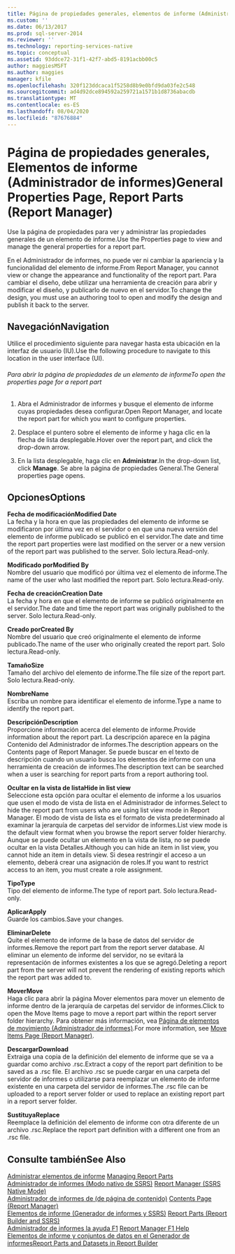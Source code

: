 ```yaml
---
title: Página de propiedades generales, elementos de informe (Administrador de informes) | Microsoft Docs
ms.custom: ''
ms.date: 06/13/2017
ms.prod: sql-server-2014
ms.reviewer: ''
ms.technology: reporting-services-native
ms.topic: conceptual
ms.assetid: 93ddce72-31f1-42f7-abd5-8191acbb00c5
author: maggiesMSFT
ms.author: maggies
manager: kfile
ms.openlocfilehash: 320f123ddcaca1f5258d8b9e0bfd9da03fe2c548
ms.sourcegitcommit: ad4d92dce894592a259721a1571b1d8736abacdb
ms.translationtype: MT
ms.contentlocale: es-ES
ms.lasthandoff: 08/04/2020
ms.locfileid: "87676884"
---
```

# <a name="general-properties-page-report-parts-report-manager"></a><span data-ttu-id="5375a-102">Página de propiedades generales, Elementos de informe (Administrador de informes)</span><span class="sxs-lookup"><span data-stu-id="5375a-102">General Properties Page, Report Parts (Report Manager)</span></span>
  <span data-ttu-id="5375a-103">Use la página de propiedades para ver y administrar las propiedades generales de un elemento de informe.</span><span class="sxs-lookup"><span data-stu-id="5375a-103">Use the Properties page to view and manage the general properties for a report part.</span></span>  
  
 <span data-ttu-id="5375a-104">En el Administrador de informes, no puede ver ni cambiar la apariencia y la funcionalidad del elemento de informe.</span><span class="sxs-lookup"><span data-stu-id="5375a-104">From Report Manager, you cannot view or change the appearance and functionality of the report part.</span></span> <span data-ttu-id="5375a-105">Para cambiar el diseño, debe utilizar una herramienta de creación para abrir y modificar el diseño, y publicarlo de nuevo en el servidor.</span><span class="sxs-lookup"><span data-stu-id="5375a-105">To change the design, you must use an authoring tool to open and modify the design and publish it back to the server.</span></span>  
  
## <a name="navigation"></a><span data-ttu-id="5375a-106">Navegación</span><span class="sxs-lookup"><span data-stu-id="5375a-106">Navigation</span></span>  
 <span data-ttu-id="5375a-107">Utilice el procedimiento siguiente para navegar hasta esta ubicación en la interfaz de usuario (IU).</span><span class="sxs-lookup"><span data-stu-id="5375a-107">Use the following procedure to navigate to this location in the user interface (UI).</span></span>  
  
###### <a name="to-open-the-properties-page-for-a-report-part"></a><span data-ttu-id="5375a-108">Para abrir la página de propiedades de un elemento de informe</span><span class="sxs-lookup"><span data-stu-id="5375a-108">To open the properties page for a report part</span></span>  
  
1.  <span data-ttu-id="5375a-109">Abra el Administrador de informes y busque el elemento de informe cuyas propiedades desea configurar.</span><span class="sxs-lookup"><span data-stu-id="5375a-109">Open Report Manager, and locate the report part for which you want to configure properties.</span></span>  
  
2.  <span data-ttu-id="5375a-110">Desplace el puntero sobre el elemento de informe y haga clic en la flecha de lista desplegable.</span><span class="sxs-lookup"><span data-stu-id="5375a-110">Hover over the report part, and click the drop-down arrow.</span></span>  
  
3.  <span data-ttu-id="5375a-111">En la lista desplegable, haga clic en **Administrar**.</span><span class="sxs-lookup"><span data-stu-id="5375a-111">In the drop-down list, click **Manage**.</span></span> <span data-ttu-id="5375a-112">Se abre la página de propiedades General.</span><span class="sxs-lookup"><span data-stu-id="5375a-112">The General properties page opens.</span></span>  
  
## <a name="options"></a><span data-ttu-id="5375a-113">Opciones</span><span class="sxs-lookup"><span data-stu-id="5375a-113">Options</span></span>  
 <span data-ttu-id="5375a-114">**Fecha de modificación**</span><span class="sxs-lookup"><span data-stu-id="5375a-114">**Modified Date**</span></span>  
 <span data-ttu-id="5375a-115">La fecha y la hora en que las propiedades del elemento de informe se modificaron por última vez en el servidor o en que una nueva versión del elemento de informe publicado se publicó en el servidor.</span><span class="sxs-lookup"><span data-stu-id="5375a-115">The date and time the report part properties were last modified on the server or a new version of the report part was published to the server.</span></span> <span data-ttu-id="5375a-116">Solo lectura.</span><span class="sxs-lookup"><span data-stu-id="5375a-116">Read-only.</span></span>  
  
 <span data-ttu-id="5375a-117">**Modificado por**</span><span class="sxs-lookup"><span data-stu-id="5375a-117">**Modified By**</span></span>  
 <span data-ttu-id="5375a-118">Nombre del usuario que modificó por última vez el elemento de informe.</span><span class="sxs-lookup"><span data-stu-id="5375a-118">The name of the user who last modified the report part.</span></span> <span data-ttu-id="5375a-119">Solo lectura.</span><span class="sxs-lookup"><span data-stu-id="5375a-119">Read-only.</span></span>  
  
 <span data-ttu-id="5375a-120">**Fecha de creación**</span><span class="sxs-lookup"><span data-stu-id="5375a-120">**Creation Date**</span></span>  
 <span data-ttu-id="5375a-121">La fecha y hora en que el elemento de informe se publicó originalmente en el servidor.</span><span class="sxs-lookup"><span data-stu-id="5375a-121">The date and time the report part was originally published to the server.</span></span> <span data-ttu-id="5375a-122">Solo lectura.</span><span class="sxs-lookup"><span data-stu-id="5375a-122">Read-only.</span></span>  
  
 <span data-ttu-id="5375a-123">**Creado por**</span><span class="sxs-lookup"><span data-stu-id="5375a-123">**Created By**</span></span>  
 <span data-ttu-id="5375a-124">Nombre del usuario que creó originalmente el elemento de informe publicado.</span><span class="sxs-lookup"><span data-stu-id="5375a-124">The name of the user who originally created the report part.</span></span> <span data-ttu-id="5375a-125">Solo lectura.</span><span class="sxs-lookup"><span data-stu-id="5375a-125">Read-only.</span></span>  
  
 <span data-ttu-id="5375a-126">**Tamaño**</span><span class="sxs-lookup"><span data-stu-id="5375a-126">**Size**</span></span>  
 <span data-ttu-id="5375a-127">Tamaño del archivo del elemento de informe.</span><span class="sxs-lookup"><span data-stu-id="5375a-127">The file size of the report part.</span></span> <span data-ttu-id="5375a-128">Solo lectura.</span><span class="sxs-lookup"><span data-stu-id="5375a-128">Read-only.</span></span>  
  
 <span data-ttu-id="5375a-129">**Nombre**</span><span class="sxs-lookup"><span data-stu-id="5375a-129">**Name**</span></span>  
 <span data-ttu-id="5375a-130">Escriba un nombre para identificar el elemento de informe.</span><span class="sxs-lookup"><span data-stu-id="5375a-130">Type a name to identify the report part.</span></span>  
  
 <span data-ttu-id="5375a-131">**Descripción**</span><span class="sxs-lookup"><span data-stu-id="5375a-131">**Description**</span></span>  
 <span data-ttu-id="5375a-132">Proporcione información acerca del elemento de informe.</span><span class="sxs-lookup"><span data-stu-id="5375a-132">Provide information about the report part.</span></span> <span data-ttu-id="5375a-133">La descripción aparece en la página Contenido del Administrador de informes.</span><span class="sxs-lookup"><span data-stu-id="5375a-133">The description appears on the Contents page of Report Manager.</span></span> <span data-ttu-id="5375a-134">Se puede buscar en el texto de descripción cuando un usuario busca los elementos de informe con una herramienta de creación de informes.</span><span class="sxs-lookup"><span data-stu-id="5375a-134">The description text can be searched when a user is searching for report parts from a report authoring tool.</span></span>  
  
 <span data-ttu-id="5375a-135">**Ocultar en la vista de lista**</span><span class="sxs-lookup"><span data-stu-id="5375a-135">**Hide in list view**</span></span>  
 <span data-ttu-id="5375a-136">Seleccione esta opción para ocultar el elemento de informe a los usuarios que usen el modo de vista de lista en el Administrador de informes.</span><span class="sxs-lookup"><span data-stu-id="5375a-136">Select to hide the report part from users who are using list view mode in Report Manager.</span></span> <span data-ttu-id="5375a-137">El modo de vista de lista es el formato de vista predeterminado al examinar la jerarquía de carpetas del servidor de informes.</span><span class="sxs-lookup"><span data-stu-id="5375a-137">List view mode is the default view format when you browse the report server folder hierarchy.</span></span> <span data-ttu-id="5375a-138">Aunque se puede ocultar un elemento en la vista de lista, no se puede ocultar en la vista Detalles.</span><span class="sxs-lookup"><span data-stu-id="5375a-138">Although you can hide an item in list view, you cannot hide an item in details view.</span></span> <span data-ttu-id="5375a-139">Si desea restringir el acceso a un elemento, deberá crear una asignación de roles.</span><span class="sxs-lookup"><span data-stu-id="5375a-139">If you want to restrict access to an item, you must create a role assignment.</span></span>  
  
 <span data-ttu-id="5375a-140">**Tipo**</span><span class="sxs-lookup"><span data-stu-id="5375a-140">**Type**</span></span>  
 <span data-ttu-id="5375a-141">Tipo del elemento de informe.</span><span class="sxs-lookup"><span data-stu-id="5375a-141">The type of report part.</span></span> <span data-ttu-id="5375a-142">Solo lectura.</span><span class="sxs-lookup"><span data-stu-id="5375a-142">Read-only.</span></span>  
  
 <span data-ttu-id="5375a-143">**Aplicar**</span><span class="sxs-lookup"><span data-stu-id="5375a-143">**Apply**</span></span>  
 <span data-ttu-id="5375a-144">Guarde los cambios.</span><span class="sxs-lookup"><span data-stu-id="5375a-144">Save your changes.</span></span>  
  
 <span data-ttu-id="5375a-145">**Eliminar**</span><span class="sxs-lookup"><span data-stu-id="5375a-145">**Delete**</span></span>  
 <span data-ttu-id="5375a-146">Quite el elemento de informe de la base de datos del servidor de informes.</span><span class="sxs-lookup"><span data-stu-id="5375a-146">Remove the report part from the report server database.</span></span> <span data-ttu-id="5375a-147">Al eliminar un elemento de informe del servidor, no se evitará la representación de informes existentes a los que se agregó.</span><span class="sxs-lookup"><span data-stu-id="5375a-147">Deleting a report part from the server will not prevent the rendering of existing reports which the report part was added to.</span></span>  
  
 <span data-ttu-id="5375a-148">**Mover**</span><span class="sxs-lookup"><span data-stu-id="5375a-148">**Move**</span></span>  
 <span data-ttu-id="5375a-149">Haga clic para abrir la página Mover elementos para mover un elemento de informe dentro de la jerarquía de carpetas del servidor de informes.</span><span class="sxs-lookup"><span data-stu-id="5375a-149">Click to open the Move Items page to move a report part within the report server folder hierarchy.</span></span> <span data-ttu-id="5375a-150">Para obtener más información, vea [Página de elementos de movimiento &#40;Administrador de informes&#41;](../../2014/reporting-services/move-items-page-report-manager.md).</span><span class="sxs-lookup"><span data-stu-id="5375a-150">For more information, see [Move Items Page &#40;Report Manager&#41;](../../2014/reporting-services/move-items-page-report-manager.md).</span></span>  
  
 <span data-ttu-id="5375a-151">**Descargar**</span><span class="sxs-lookup"><span data-stu-id="5375a-151">**Download**</span></span>  
 <span data-ttu-id="5375a-152">Extraiga una copia de la definición del elemento de informe que se va a guardar como archivo .rsc.</span><span class="sxs-lookup"><span data-stu-id="5375a-152">Extract a copy of the report part definition to be saved as a .rsc file.</span></span> <span data-ttu-id="5375a-153">El archivo .rsc se puede cargar en una carpeta del servidor de informes o utilizarse para reemplazar un elemento de informe existente en una carpeta del servidor de informes.</span><span class="sxs-lookup"><span data-stu-id="5375a-153">The .rsc file can be uploaded to a report server folder or used to replace an existing report part in a report server folder.</span></span>  
  
 <span data-ttu-id="5375a-154">**Sustituya**</span><span class="sxs-lookup"><span data-stu-id="5375a-154">**Replace**</span></span>  
 <span data-ttu-id="5375a-155">Reemplace la definición del elemento de informe con otra diferente de un archivo .rsc.</span><span class="sxs-lookup"><span data-stu-id="5375a-155">Replace the report part definition with a different one from an .rsc file.</span></span>  
  
## <a name="see-also"></a><span data-ttu-id="5375a-156">Consulte también</span><span class="sxs-lookup"><span data-stu-id="5375a-156">See Also</span></span>  
 <span data-ttu-id="5375a-157">[Administrar elementos de informe](report-design/managing-report-parts.md) </span><span class="sxs-lookup"><span data-stu-id="5375a-157">[Managing Report Parts](report-design/managing-report-parts.md) </span></span>  
 <span data-ttu-id="5375a-158">[Administrador de informes &#40;Modo nativo de SSRS&#41;](../../2014/reporting-services/report-manager-ssrs-native-mode.md) </span><span class="sxs-lookup"><span data-stu-id="5375a-158">[Report Manager  &#40;SSRS Native Mode&#41;](../../2014/reporting-services/report-manager-ssrs-native-mode.md) </span></span>  
 <span data-ttu-id="5375a-159">[Administrador de informes de &#40;de página de contenido&#41;](../../2014/reporting-services/contents-page-report-manager.md) </span><span class="sxs-lookup"><span data-stu-id="5375a-159">[Contents Page &#40;Report Manager&#41;](../../2014/reporting-services/contents-page-report-manager.md) </span></span>  
 <span data-ttu-id="5375a-160">[Elementos de informe &#40;Generador de informes y SSRS&#41;](report-parts-report-builder-and-ssrs.md) </span><span class="sxs-lookup"><span data-stu-id="5375a-160">[Report Parts &#40;Report Builder and SSRS&#41;](report-parts-report-builder-and-ssrs.md) </span></span>  
 <span data-ttu-id="5375a-161">[Administrador de informes la ayuda F1](../../2014/reporting-services/report-manager-f1-help.md) </span><span class="sxs-lookup"><span data-stu-id="5375a-161">[Report Manager F1 Help](../../2014/reporting-services/report-manager-f1-help.md) </span></span>  
 [<span data-ttu-id="5375a-162">Elementos de informe y conjuntos de datos en el Generador de informes</span><span class="sxs-lookup"><span data-stu-id="5375a-162">Report Parts and Datasets in Report Builder</span></span>](report-data/report-parts-and-datasets-in-report-builder.md)  
  
  
